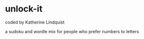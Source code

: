 # unlock-it

coded by Katherine Lindquist

a sudoku and wordle mix for people who prefer numbers to letters
